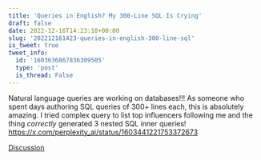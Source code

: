 ```yaml
---
title: 'Queries in English? My 300-Line SQL Is Crying'
draft: false
date: 2022-12-16T14:23:18+00:00
slug: '202212161423-queries-in-english-300-line-sql'
is_tweet: true
tweet_info:
  id: '1603636867836309505'
  type: 'post'
  is_thread: False
---
```




Natural language queries are working on databases!!! As someone who spent days authoring SQL queries of 300+ lines each, this is absolutely amazing. I tried complex query to list top influencers following me and the thing *correctly* generated 3 nested SQL inner queries! <https://x.com/perplexity_ai/status/1603441221753372673>

[Discussion](https://x.com/sytelus/status/1603636867836309505)
